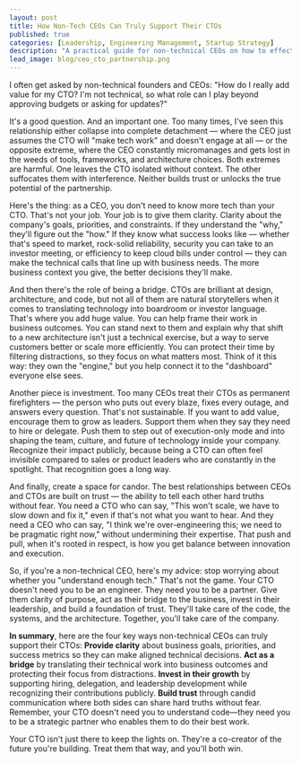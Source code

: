 ```yaml
---
layout: post
title: How Non-Tech CEOs Can Truly Support Their CTOs
published: true
categories: [Leadership, Engineering Management, Startup Strategy]
description: "A practical guide for non-technical CEOs on how to effectively partner with their CTOs beyond budgets and updates. Learn how to provide clarity, act as a bridge, invest in leadership, and build trust for better business outcomes."
lead_image: blog/ceo_cto_partnership.png
---
```


I often get asked by non-technical founders and CEOs: "How do I really add value for my CTO? I'm not technical, so what role can I play beyond approving budgets or asking for updates?"

It's a good question. And an important one. Too many times, I've seen this relationship either collapse into complete detachment — where the CEO just assumes the CTO will "make tech work" and doesn't engage at all — or the opposite extreme, where the CEO constantly micromanages and gets lost in the weeds of tools, frameworks, and architecture choices. Both extremes are harmful. One leaves the CTO isolated without context. The other suffocates them with interference. Neither builds trust or unlocks the true potential of the partnership.

Here's the thing: as a CEO, you don't need to know more tech than your CTO. That's not your job. Your job is to give them clarity. Clarity about the company's goals, priorities, and constraints. If they understand the "why," they'll figure out the "how." If they know what success looks like — whether that's speed to market, rock-solid reliability, security you can take to an investor meeting, or efficiency to keep cloud bills under control — they can make the technical calls that line up with business needs. The more business context you give, the better decisions they'll make.

And then there's the role of being a bridge. CTOs are brilliant at design, architecture, and code, but not all of them are natural storytellers when it comes to translating technology into boardroom or investor language. That's where you add huge value. You can help frame their work in business outcomes. You can stand next to them and explain why that shift to a new architecture isn't just a technical exercise, but a way to serve customers better or scale more efficiently. You can protect their time by filtering distractions, so they focus on what matters most. Think of it this way: they own the "engine," but you help connect it to the "dashboard" everyone else sees.

Another piece is investment. Too many CEOs treat their CTOs as permanent firefighters — the person who puts out every blaze, fixes every outage, and answers every question. That's not sustainable. If you want to add value, encourage them to grow as leaders. Support them when they say they need to hire or delegate. Push them to step out of execution-only mode and into shaping the team, culture, and future of technology inside your company. Recognize their impact publicly, because being a CTO can often feel invisible compared to sales or product leaders who are constantly in the spotlight. That recognition goes a long way.

And finally, create a space for candor. The best relationships between CEOs and CTOs are built on trust — the ability to tell each other hard truths without fear. You need a CTO who can say, "This won't scale, we have to slow down and fix it," even if that's not what you want to hear. And they need a CEO who can say, "I think we're over-engineering this; we need to be pragmatic right now," without undermining their expertise. That push and pull, when it's rooted in respect, is how you get balance between innovation and execution.

So, if you're a non-technical CEO, here's my advice: stop worrying about whether you "understand enough tech." That's not the game. Your CTO doesn't need you to be an engineer. They need you to be a partner. Give them clarity of purpose, act as their bridge to the business, invest in their leadership, and build a foundation of trust. They'll take care of the code, the systems, and the architecture. Together, you'll take care of the company.

**In summary**, here are the four key ways non-technical CEOs can truly support their CTOs: **Provide clarity** about business goals, priorities, and success metrics so they can make aligned technical decisions. **Act as a bridge** by translating their technical work into business outcomes and protecting their focus from distractions. **Invest in their growth** by supporting hiring, delegation, and leadership development while recognizing their contributions publicly. **Build trust** through candid communication where both sides can share hard truths without fear. Remember, your CTO doesn't need you to understand code—they need you to be a strategic partner who enables them to do their best work.

Your CTO isn't just there to keep the lights on. They're a co-creator of the future you're building. Treat them that way, and you'll both win.